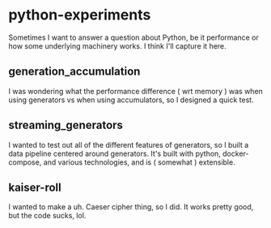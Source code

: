 # python-experiments

Sometimes I want to answer a question about Python, be it performance or how some underlying machinery works. I think I'll capture it here.

## generation_accumulation

I was wondering what the performance difference ( wrt memory ) was when using generators vs when using accumulators, so I designed a quick test.

## streaming_generators

I wanted to test out all of the different features of generators, so I built a data pipeline centered around generators. It's built with python, docker-compose, and various technologies, and is ( somewhat ) extensible.

## kaiser-roll

I wanted to make a uh. Caeser cipher thing, so I did. It works pretty good, but the code sucks, lol.
